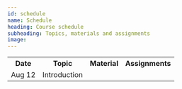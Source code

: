 ```yaml
---
id: schedule
name: Schedule
heading: Course schedule
subheading: Topics, materials and assignments
image: 
---
```


<table class="table table-condensed">
<tbody>
<tr>
<th>Date</th>
<th>Topic</th>
<th>Material</th>
<th>Assignments</th>
</tr>
<td>Aug 12</td>
<td>Introduction</td>
<td></td>
<td></td>
<tr>
</tbody>
</table>

